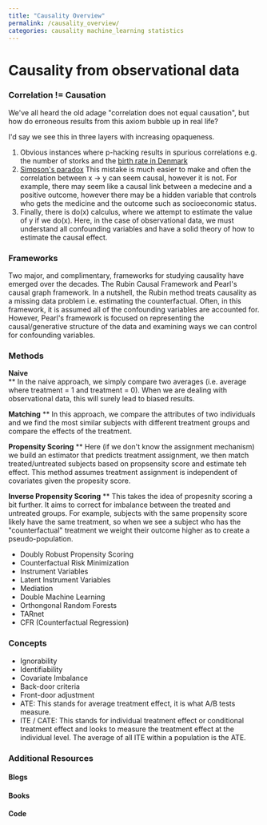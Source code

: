 ```yaml
---
title: "Causality Overview"
permalink: /causality_overview/
categories: causality machine_learning statistics
---
```


# Causality from observational data

### Correlation != Causation

We've all heard the old adage "correlation does not equal causation", but how do erroneous results from this axiom bubble up in real life? 

I'd say we see this in three layers with increasing opaqueness.

1) Obvious instances where p-hacking results in spurious correlations e.g. the number of storks and the [birth rate in Denmark](https://stats.stackexchange.com/questions/36/examples-for-teaching-correlation-does-not-mean-causation)
2) [Simpson's paradox](https://en.wikipedia.org/wiki/Simpson%27s_paradox) This mistake is much easier to make and often the correlation between x -> y can seem causal, however it is not. For example, there may seem like a causal link between a medecine and a positive outcome, however there may be a hidden variable that controls who gets the medicine and the outcome such as socioeconomic status. 
3) Finally, there is do(x) calculus, where we attempt to estimate the value of y if we do(x). Here, in the case of observational data, we must understand all confounding variables and have a solid theory of how to estimate the causal effect.

### Frameworks

Two major, and complimentary, frameworks for studying causality have emerged over the decades. The Rubin Causal Framework and Pearl's causal graph framework. In a nutshell, the Rubin method treats causality as a missing data problem i.e. estimating the counterfactual. Often, in this framework, it is assumed all of the confounding variables are accounted for. However, Pearl's framework is focused on representing the causal/generative structure of the data and examining ways we can control for confounding variables. 

### Methods
**Naive**  
** In the naive approach, we simply compare two averages (i.e. average where treatment = 1 and treatment = 0). When we are dealing with observational data, this will surely lead to biased results.   

**Matching** 
** In this approach, we compare the attributes of two individuals and we find the most similar subjects with different treatment groups and compare the effects of the treatment. 

**Propensity Scoring** 
** Here (if we don't know the assignment mechanism) we build an estimator that predicts treatment assignment, we then match treated/untreated subjects based on propsensity score and estimate teh effect. This method assumes treatment assignment is independent of covariates given the propesity score. 

**Inverse Propensity Scoring**
** This takes the idea of propesnity scoring a bit further. It aims to correct for imbalance between the treated and untreated groups. For example, subjects with the same propensity score likely have the same treatment, so when we see a subject who has the "counterfactual" treatment we weight their outcome higher as to create a pseudo-population. 

* Doubly Robust Propensity Scoring
* Counterfactual Risk Minimization
* Instrument Variables
* Latent Instrument Variables
* Mediation
* Double Machine Learning
* Orthongonal Random Forests
* TARnet
* CFR (Counterfactual Regression)


### Concepts
* Ignorability
* Identifiability
* Covariate Imbalance 
* Back-door criteria
* Front-door adjustment
* ATE: This stands for average treatment effect, it is what A/B tests measure. 
* ITE / CATE: This stands for individual treatment effect or conditional treatment effect and looks to measure the treatment effect at the individual level. The average of all ITE within a population is the ATE. 

### Additional Resources

#### Blogs
#### Books 
#### Code 
